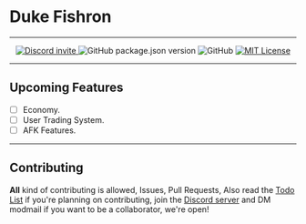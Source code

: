 # Duke Fishron

---

<p align="center">
  <a href="https://discord.gg/W4tE5yq"> <img alt="Discord invite" src="https://img.shields.io/discord/636946107053768704?logo=discord&label=discord&style=for-the-badge"/> </a>
  <img alt="GitHub package.json version" src="https://img.shields.io/github/package-json/v/PikaProgram/dukefishron?style=for-the-badge" />
  <img alt="GitHub" src="https://img.shields.io/github/license/PikaProgram/dukefishron?style=for-the-badge">
  <a href="https://opensource.org/licenses/MIT"><img alt="MIT License" src="https://img.shields.io/badge/License-MIT-yellow.svg"></a>
</p>

---

## Upcoming Features

- [ ] Economy.
- [ ] User Trading System.
- [ ] AFK Features.

---

## Contributing

**All** kind of contributing is allowed, Issues, Pull Requests, Also read the [Todo List]('https://github.com/PikaProgram/dukefishron/blob/master/TODO.md') if you're planning on contributing, join the [Discord server](https://discord.gg/W4tE5yq) and DM modmail if you want to be a collaborator, we're open!
